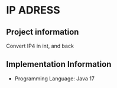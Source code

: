 
# IP ADRESS
## Project information

Convert IP4 in int, and back

## Implementation Information

* Programming Language: Java 17
